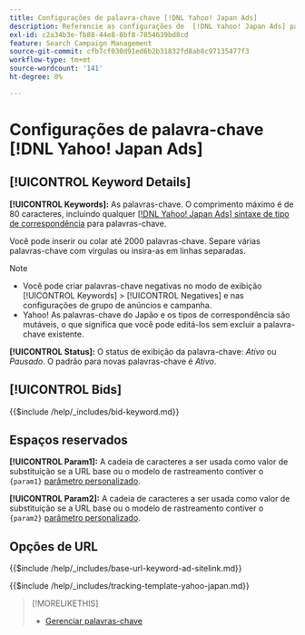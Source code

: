 ```yaml
---
title: Configurações de palavra-chave [!DNL Yahoo! Japan Ads]
description: Referencie as configurações de  [!DNL Yahoo! Japan Ads] palavras-chave.
exl-id: c2a34b3e-fb88-44e8-8bf8-7854639bd8cd
feature: Search Campaign Management
source-git-commit: cfb7cf030d91ed6b2b31832fd8ab8c97135477f3
workflow-type: tm+mt
source-wordcount: '141'
ht-degree: 0%

---
```


# Configurações de palavra-chave [!DNL Yahoo! Japan Ads]

## [!UICONTROL Keyword Details]

**[!UICONTROL Keywords]:** As palavras-chave. O comprimento máximo é de 80 caracteres, incluindo qualquer [[!DNL Yahoo! Japan Ads] sintaxe de tipo de correspondência](https://ads-help.yahoo-net.jp/s/article/H000044997) para palavras-chave.

Você pode inserir ou colar até 2000 palavras-chave. Separe várias palavras-chave com vírgulas ou insira-as em linhas separadas.

>[!NOTE]
>
>* Você pode criar palavras-chave negativas no modo de exibição [!UICONTROL Keywords] > [!UICONTROL Negatives] e nas configurações de grupo de anúncios e campanha.
>* Yahoo! As palavras-chave do Japão e os tipos de correspondência são mutáveis, o que significa que você pode editá-los sem excluir a palavra-chave existente.

**[!UICONTROL Status]:** O status de exibição da palavra-chave: *Ativo* ou *Pausado*. O padrão para novas palavras-chave é *Ativo*.

## [!UICONTROL Bids]

<!-- **[!UICONTROL Bid]:** -->

{{$include /help/_includes/bid-keyword.md}}

## Espaços reservados

**[!UICONTROL Param1]:** A cadeia de caracteres a ser usada como valor de substituição se a URL base ou o modelo de rastreamento contiver o `{param1}` [parâmetro personalizado](https://ads-help.yahoo-net.jp/s/article/H000044803?language=en_US).

**[!UICONTROL Param2]:** A cadeia de caracteres a ser usada como valor de substituição se a URL base ou o modelo de rastreamento contiver o `{param2}` [parâmetro personalizado](https://ads-help.yahoo-net.jp/s/article/H000044803?language=en_US).

## Opções de URL

<!-- **[!UICONTROL Base URl]:** -->

{{$include /help/_includes/base-url-keyword-ad-sitelink.md}}

<!-- **[!UICONTROL Tracking Template]:** -->

{{$include /help/_includes/tracking-template-yahoo-japan.md}}

>[!MORELIKETHIS]
>
>* [Gerenciar palavras-chave](/help/search-social-commerce/campaign-management/campaigns/keyword-manage.md)
